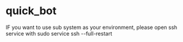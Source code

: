 # quick_bot
IF you want to use sub system as your environment, please open ssh service with
sudo service ssh --full-restart

